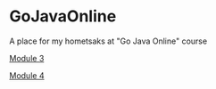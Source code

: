 # GoJavaOnline
A place for my hometsaks at "Go Java Online" course

[Module 3](https://github.com/jonni21/GoJavaOnline/tree/master/src/gojava/module03)

[Module 4](https://github.com/jonni21/GoJavaOnline/tree/master/src/gojava/module04)
